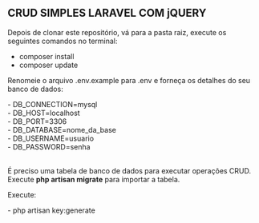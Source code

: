 ## CRUD SIMPLES LARAVEL COM jQUERY

Depois de clonar este repositório, vá para a pasta raiz, execute os seguintes comandos no terminal:

- composer install
- composer update 
<p>Renomeie o arquivo .env.example para .env e forneça os detalhes do seu banco de dados:</p>
- DB_CONNECTION=mysql</br>
- DB_HOST=localhost</br>
- DB_PORT=3306</br>
- DB_DATABASE=nome_da_base</br>
- DB_USERNAME=usuario</br>
- DB_PASSWORD=senha</br></br>
<p>É preciso uma tabela de banco de dados para executar operações CRUD. Execute <b>php artisan migrate</b> para importar a tabela.</p>
<p>Execute:</p>
- php artisan key:generate
